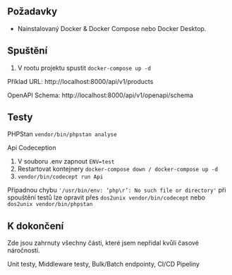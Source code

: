 ## Požadavky

- Nainstalovaný Docker & Docker Compose nebo Docker Desktop.

## Spuštění

1. V rootu projektu spustit ``` docker-compose up -d ```

Příklad URL: http://localhost:8000/api/v1/products

OpenAPI Schema: http://localhost:8000/api/v1/openapi/schema

## Testy
PHPStan ``` vendor/bin/phpstan analyse ```

Api Codeception
1. V souboru .env zapnout ``` ENV=test ```
2. Restartovat kontejnery ``` docker-compose down / docker-compose up -d ```
3. ``` vendor/bin/codecept run Api ```

Případnou chybu ``` '/usr/bin/env: ‘php\r’: No such file or directory' ``` při spouštění testů lze opravit přes ``` dos2unix vendor/bin/codecept ``` nebo ``` dos2unix vendor/bin/phpstan ```


## K dokončení
Zde jsou zahrnuty všechny části, které jsem nepřidal kvůli časové náročnosti.

Unit testy, Middleware testy, Bulk/Batch endpointy, CI/CD Pipeliny
